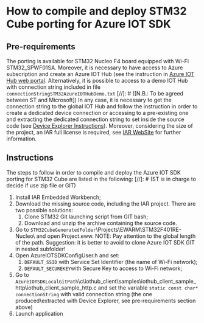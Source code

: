 # How to compile and deploy STM32 Cube porting for Azure IOT SDK #

## Pre-requirements ##

The porting is available for STM32 Nucleo F4 board equipped with Wi-Fi STM32_SPWF01SA. Moreover, it is necessary to have access to Azure subscription and create an Azure IOT Hub (see the instruction in [Azure IOT Hub web portal](https://azure.microsoft.com/services/iot-hub/ "Azure IOT Hub web portal"). Alternatively, it is possible to access to a demo IOT Hub with connection string included in file `connectionStringSTM32AzureIOTHubDemo.txt` 
[//]: # ([N.B.: To be agreed between ST and Microsoft])
In any case, it is necessary to get the connection string to the global IOT Hub and follow the instruction in order to create a dedicated device connection or accessing to a pre-existing one and extracting the dedicated connection string to set inside the source code (see [Device Explorer Instructions](https://github.com/Azure/azure-iot-sdks/blob/master/tools/DeviceExplorer/doc/how_to_use_device_explorer.md "Device Explorer Instructions")). Moreover, considering the size of the project, an IAR full license is required, see [IAR WebSite](https://www.iar.com/iar-embedded-workbench/ "IAR website") for further information.

## Instructions ##

The steps to follow in order to compile and deploy the Azure IOT SDK porting for STM32 Cube are listed in the following: 
[//]: # (ST is in charge to decide if use zip file or GIT)
1. Install IAR Embedded Workbench;
2. Download the missing source code, including the IAR project. There are two possible solutions:
	1. Clone STM32 Git launching script from GIT bash;
	2. Download and unzip the archive containing the source code.
3. Go to `STM32CubeGeneratedFolder`\Projects\EWARM\STM32F401RE-Nucleo\ and open Project.eww. NOTE: Pay attention to the global length of the path. Suggestion: it is better to avoid to clone Azure IOT SDK GIT in nested subfolder!
4. Open AzureIOTSDKConfigUser.h and set:
	1. `DEFAULT_SSID` with Service Set Identifier (the name of Wi-Fi network);
	2. `DEFAULT_SECUREKEY`with Secure Key to access to Wi-Fi network;
5. Go to `AzureIOTSDKLocalGitPath`\c\iothub_client\samples\iothub_client_sample_http\iothub_client_sample_http.c and set the variable `static const char* connectionString` with valid connection string (the one produced\extracted with Device Explorer, see pre-requirements section above)
6. Launch application